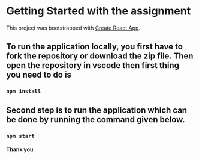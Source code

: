 # Getting Started with the assignment

This project was bootstrapped with [Create React App](https://github.com/facebook/create-react-app).

## To run the application locally, you first have to fork the repository or download the zip file. Then open the repository in vscode then first thing you need to do is 
### `npm install`

## Second step is to run the application which can be done by running the command given below.
###  `npm start`

#### Thank you
